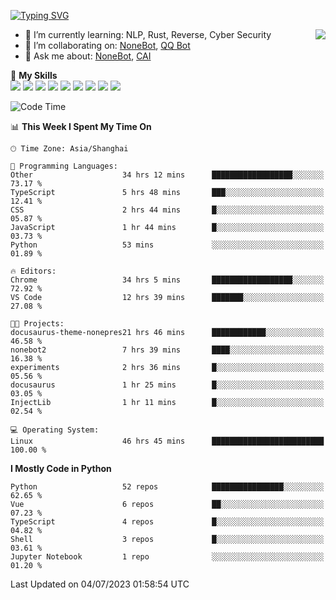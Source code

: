 [![Typing SVG](https://readme-typing-svg.herokuapp.com?size=25&duration=2500&color=8C43EA&vCenter=true&width=200&height=40&lines=Hi+there+%F0%9F%91%8B%F0%9F%8F%BB;I'm+yanyongyu)](https://git.io/typing-svg)

<a href="#">
  <img align="right" src="https://github-readme-stats.vercel.app/api?username=yanyongyu&count_private=true&show_icons=true&bg_color=15,f2f7fd,E0EAFC" />
</a>

- 🌱 I’m currently learning: NLP, Rust, Reverse, Cyber Security
- 👯 I’m collaborating on: [NoneBot](https://github.com/nonebot), [QQ Bot](https://github.com/Mrs4s/go-cqhttp)
- 💬 Ask me about: [NoneBot](https://github.com/nonebot), [CAI](https://github.com/cscs181/CAI)

🌟 **My Skills**  
![](https://img.shields.io/badge/-Python-3e74a2?style=flat-square&logo=Python&logoColor=fff)
![](https://img.shields.io/badge/-Node.js-339933?style=flat-square&logo=Node.js&logoColor=fff)
![](https://img.shields.io/badge/-Vue-4fc08d?style=flat-square&logo=Vue.js&logoColor=fff)
![](https://img.shields.io/badge/-React-2d98ce?style=flat-square&logo=React&logoColor=fff)
![](https://img.shields.io/badge/-Docker-2496ED?style=flat-square&logo=Docker&logoColor=fff)
![](https://img.shields.io/badge/-Linux-000000?style=flat-square&logo=Linux&logoColor=fff)
![](https://img.shields.io/badge/-MySQL-4479A1?style=flat-square&logo=MySQL&logoColor=fff)
![](https://img.shields.io/badge/-Redis-DC382D?style=flat-square&logo=Redis&logoColor=fff)
![](https://img.shields.io/badge/-MongoDB-47A248?style=flat-square&logo=MongoDB&logoColor=fff)

<!--START_SECTION:waka-->
![Code Time](http://img.shields.io/badge/Code%20Time-4%2C391%20hrs%2041%20mins-blue)

📊 **This Week I Spent My Time On** 

```text
🕑︎ Time Zone: Asia/Shanghai

💬 Programming Languages: 
Other                    34 hrs 12 mins      ██████████████████░░░░░░░   73.17 % 
TypeScript               5 hrs 48 mins       ███░░░░░░░░░░░░░░░░░░░░░░   12.41 % 
CSS                      2 hrs 44 mins       █░░░░░░░░░░░░░░░░░░░░░░░░   05.87 % 
JavaScript               1 hr 44 mins        █░░░░░░░░░░░░░░░░░░░░░░░░   03.73 % 
Python                   53 mins             ░░░░░░░░░░░░░░░░░░░░░░░░░   01.89 % 

🔥 Editors: 
Chrome                   34 hrs 5 mins       ██████████████████░░░░░░░   72.92 % 
VS Code                  12 hrs 39 mins      ███████░░░░░░░░░░░░░░░░░░   27.08 % 

🐱‍💻 Projects: 
docusaurus-theme-nonepres21 hrs 46 mins      ████████████░░░░░░░░░░░░░   46.58 % 
nonebot2                 7 hrs 39 mins       ████░░░░░░░░░░░░░░░░░░░░░   16.38 % 
experiments              2 hrs 36 mins       █░░░░░░░░░░░░░░░░░░░░░░░░   05.56 % 
docusaurus               1 hr 25 mins        █░░░░░░░░░░░░░░░░░░░░░░░░   03.05 % 
InjectLib                1 hr 11 mins        █░░░░░░░░░░░░░░░░░░░░░░░░   02.54 % 

💻 Operating System: 
Linux                    46 hrs 45 mins      █████████████████████████   100.00 % 
```

**I Mostly Code in Python** 

```text
Python                   52 repos            ████████████████░░░░░░░░░   62.65 % 
Vue                      6 repos             ██░░░░░░░░░░░░░░░░░░░░░░░   07.23 % 
TypeScript               4 repos             █░░░░░░░░░░░░░░░░░░░░░░░░   04.82 % 
Shell                    3 repos             █░░░░░░░░░░░░░░░░░░░░░░░░   03.61 % 
Jupyter Notebook         1 repo              ░░░░░░░░░░░░░░░░░░░░░░░░░   01.20 % 
```




 Last Updated on 04/07/2023 01:58:54 UTC
<!--END_SECTION:waka-->
